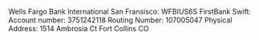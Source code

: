 Wells Fargo Bank International San Fransisco: WFBIUS6S
FirstBank Swift:  
Account number: 3751242118
Routing Number: 107005047
Physical Address: 1514 Ambrosia Ct Fort Collins CO